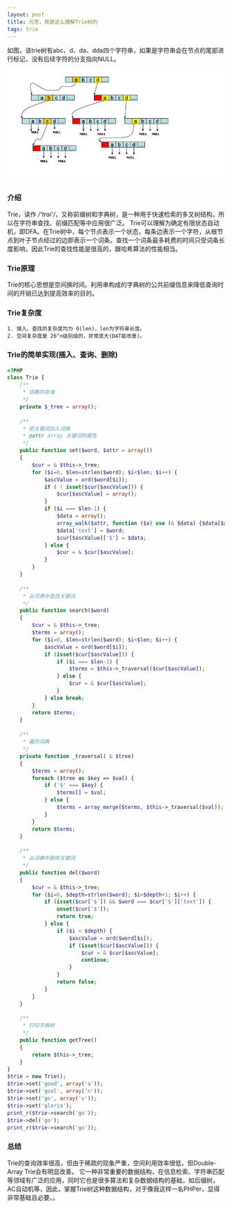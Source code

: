 ```yaml
---
layout: post
title: 元芳，我是这么理解Trie树的
tags: trie
---
```


如图，该trie树有abc、d、da、dda四个字符串，如果是字符串会在节点的尾部进行标记，没有后续字符的分支指向NULL。

<!--more-->

![Trie](media/img/2012-10-23-1.jpg)

### 介绍

Trie，读作 */'trai'/*，又称前缀树和字典树，是一种用于快速检索的多叉树结构，所以在字符串查找、前缀匹配等中应用很广泛。 Trie可以理解为确定有限状态自动机，即DFA。在Trie树中，每个节点表示一个状态，每条边表示一个字符，从根节点到叶子节点经过的边即表示一个词条。查找一个词条最多耗费的时间只受词条长度影响，因此Trie的查找性能是很高的，跟哈希算法的性能相当。

### Trie原理

Trie的核心思想是空间换时间。利用串构成的字典树的公共前缀信息来降低查询时间的开销已达到提高效率的目的。

### Trie复杂度

    1. 插入、查找的复杂度均为 O(len)，len为字符串长度。
    2. 空间复杂度是 26^n级别级的，非常庞大(DAT能改善)。

### Trie的简单实现(插入、查询、删除)

```php
<?PHP
class Trie {
    /**
     * 词典的存储
     */
    private $_tree = array();

    /**
     * 把关键词加入词典
     * @attr array 关键词的属性
     */
    public function set($word, $attr = array())
    {
        $cur = & $this->_tree;
        for ($i=0, $len=strlen($word); $i<$len; $i++) {
            $ascValue = ord($word[$i]);
            if ( ! isset($cur[$ascValue])) {
                $cur[$ascValue] = array();
            }
            if ($i === $len-1) {
                $data = array();
                array_walk($attr, function ($a) use (& $data) {$data[$a] = 1;});
                $data['text'] = $word;
                $cur[$ascValue]['$'] = $data;
            } else {
                $cur = & $cur[$ascValue];
            }
        }
    }

    /**
     * 从词典中查找关键词
     */
    public function search($word)
    {
        $cur = & $this->_tree;
        $terms = array();
        for ($i=0, $len=strlen($word); $i<$len; $i++) {
            $ascValue = ord($word[$i]);
            if (isset($cur[$ascValue])) {
                if ($i === $len-1) {
                    $terms = $this->_traversal($cur[$ascValue]);
                } else {
                    $cur = & $cur[$ascValue];
                }
            } else break;
        }
        return $terms;
    }

    /**
     * 遍历词典
     */
    private function _traversal( & $tree)
    {
        $terms = array();
        foreach ($tree as $key => $val) {
            if ('$' === $key) {
                $terms[] = $val;
            } else {
                $terms = array_merge($terms, $this->_traversal($val));
            }
        }
        return $terms;
    }

    /**
     * 从词典中删除关键词
     */
    public function del($word)
    {
        $cur = & $this->_tree;
        for ($i=0, $depth=strlen($word); $i<$depth+1; $i++) {
            if (isset($cur['$']) && $word === $cur['$']['text']) {
                unset($cur['$']);
                return true;
            } else {
                if ($i < $depth) {
                    $ascValue = ord($word[$i]);
                    if (isset($cur[$ascValue])) {
                        $cur = & $cur[$ascValue];
                        continue;
                    }
                }
                return false;
            }
        }
    }

    /**
     * 打印字典树
     */
    public function getTree()
    {
        return $this->_tree;
    }
}
$trie = new Trie();
$trie->set('good', array('a'));
$trie->set('goal', array('n'));
$trie->set('go', array('v'));
$trie->set('gloria');
print_r($trie->search('go'));
$trie->del('go');
print_r($trie->search('go'));
```

### 总结

Trie的查询效率很高，但由于稀疏的现象严重，空间利用效率很低，但Double-Array Trie会有明显改善。 它一种非常重要的数据结构，在信息检索、字符串匹配等领域有广泛的应用，同时它也是很多算法和复杂数据结构的基础，如后缀树，AC自动机等，因此，掌握Trie树这种数据结构，对于像我这样一名PHPer，显得非常基础且必要。。
